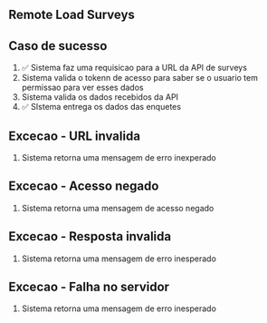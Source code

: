 ## Remote Load Surveys

## Caso de sucesso
1. ✅ Sistema faz uma requisicao para a URL da API de surveys
2. Sistema valida o tokenn de acesso para saber se o usuario tem permissao para ver esses dados
3. Sistema valida os dados recebidos da API
4. ✅ SIstema entrega os dados das enquetes

## Excecao - URL invalida
1. Sistema retorna uma mensagem de erro inexperado

## Excecao - Acesso negado
1. Sistema retorna uma mensagem de acesso negado

## Excecao - Resposta invalida
1. Sistema retorna uma mensagem de erro inesperado

## Excecao - Falha no servidor
1. Sistema retorna uma mensagem de erro inesperado